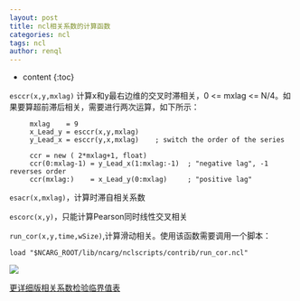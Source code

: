 ```yaml
---
layout: post
title: ncl相关系数的计算函数
categories: ncl
tags: ncl
author: renql
---
```


* content
{:toc}

`esccr(x,y,mxlag)` 计算x和y最右边维的交叉时滞相关，0 <= mxlag <= N/4。如果要算超前滞后相关，需要进行两次运算，如下所示：  
```
 	 mxlag    = 9
	 x_Lead_y = esccr(x,y,mxlag)
     y_Lead_x = esccr(y,x,mxlag)    ; switch the order of the series

     ccr = new ( 2*mxlag+1, float)    
     ccr(0:mxlag-1) = y_Lead_x(1:mxlag:-1)  ; "negative lag", -1 reverses order
     ccr(mxlag:)    = x_Lead_y(0:mxlag)     ; "positive lag"
```

`esacr(x,mxlag)`，计算时滞自相关系数

`escorc(x,y)`，只能计算Pearson同时线性交叉相关

`run_cor(x,y,time,wSize)`,计算滑动相关。使用该函数需要调用一个脚本：  
```
load "$NCARG_ROOT/lib/ncarg/nclscripts/contrib/run_cor.ncl"
```

![](https://s1.ax1x.com/2020/04/13/Gvm1nU.jpg)

<a href="https://wenku.baidu.com/view/fdfece05a6c30c2259019eed.html" target="_blank">更详细版相关系数检验临界值表</a>
